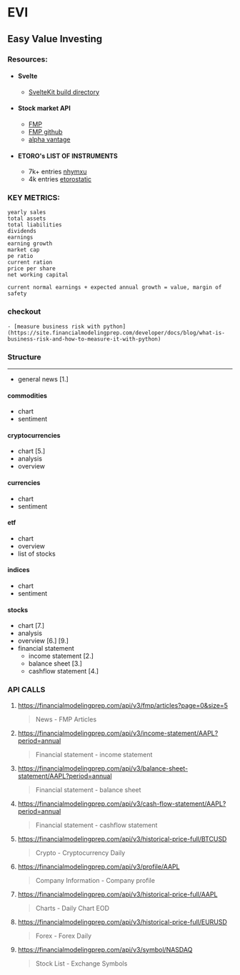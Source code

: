 # EVI
## Easy Value Investing

### Resources:
- #### Svelte
	- [SvelteKit build directory](https://stackoverflow.com/questions/77241807/how-to-change-the-build-directory-in-sveltekit)

- #### Stock market API
	- [FMP](https://site.financialmodelingprep.com)
	- [FMP github](https://github.com/FinancialModelingPrepAPI/Financial-Modeling-Prep-API)
	- [alpha vantage](https://www.alphavantage.co/documentation/)

- #### ETORO's LIST OF INSTRUMENTS 
	- 7k+ entries [nhymxu](https://app.nhymxu.com/etoro/)
	- 4k entries [etorostatic](https://etoro-cdn.etorostatic.com/e-marketing/AUM/FulllistofavailableStocksoneToro.pdf)


### KEY METRICS:
	yearly sales
	total assets
	total liabilities
	dividends
	earnings
	earning growth
	market cap
	pe ratio
	current ration
	price per share
	net working capital
	
	current normal earnings + expected annual growth = value, margin of safety


### checkout
	- [measure business risk with python](https://site.financialmodelingprep.com/developer/docs/blog/what-is-business-risk-and-how-to-measure-it-with-python)


### Structure
-------------

- general news [1.]

#### commodities
- chart 
- sentiment

#### cryptocurrencies
- chart [5.]
- analysis
- overview

#### currencies
- chart
- sentiment

#### etf
- chart
- overview
- list of stocks

#### indices
- chart
- sentiment

#### stocks
- chart [7.]
- analysis
- overview [6.] [9.]
- financial statement
	- income statement [2.]
	- balance sheet [3.]
	- cashflow statement [4.]


### API CALLS
1. https://financialmodelingprep.com/api/v3/fmp/articles?page=0&size=5
	> News - FMP Articles

2. https://financialmodelingprep.com/api/v3/income-statement/AAPL?period=annual
	> Financial statement - income statement

3. https://financialmodelingprep.com/api/v3/balance-sheet-statement/AAPL?period=annual
	> Financial statement - balance sheet

4. https://financialmodelingprep.com/api/v3/cash-flow-statement/AAPL?period=annual
	> Financial statement - cashflow statement

5. https://financialmodelingprep.com/api/v3/historical-price-full/BTCUSD
	> Crypto - Cryptocurrency Daily

6. https://financialmodelingprep.com/api/v3/profile/AAPL
	> Company Information - Company profile

7. https://financialmodelingprep.com/api/v3/historical-price-full/AAPL
	> Charts - Daily Chart EOD

8. https://financialmodelingprep.com/api/v3/historical-price-full/EURUSD
	> Forex - Forex Daily

9. https://financialmodelingprep.com/api/v3/symbol/NASDAQ
	> Stock List - Exchange Symbols
